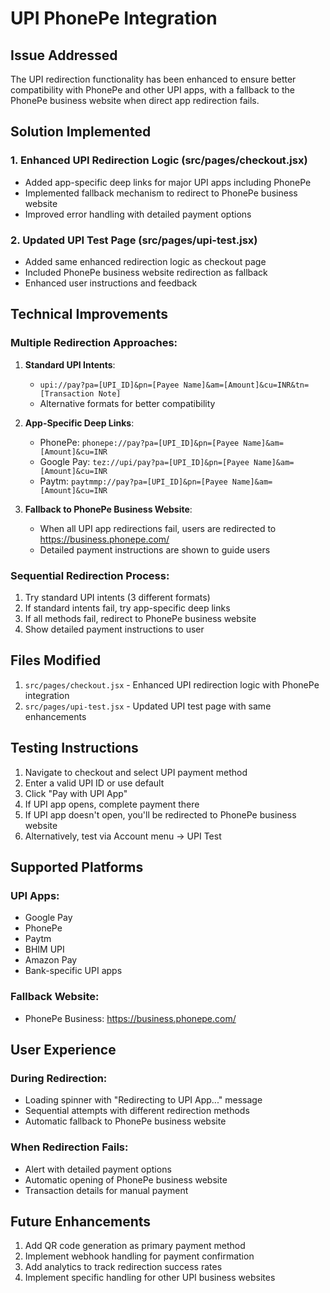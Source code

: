 # UPI PhonePe Integration

## Issue Addressed

The UPI redirection functionality has been enhanced to ensure better compatibility with PhonePe and other UPI apps, with a fallback to the PhonePe business website when direct app redirection fails.

## Solution Implemented

### 1. Enhanced UPI Redirection Logic (src/pages/checkout.jsx)
- Added app-specific deep links for major UPI apps including PhonePe
- Implemented fallback mechanism to redirect to PhonePe business website
- Improved error handling with detailed payment options

### 2. Updated UPI Test Page (src/pages/upi-test.jsx)
- Added same enhanced redirection logic as checkout page
- Included PhonePe business website redirection as fallback
- Enhanced user instructions and feedback

## Technical Improvements

### Multiple Redirection Approaches:
1. **Standard UPI Intents**:
   - `upi://pay?pa=[UPI_ID]&pn=[Payee Name]&am=[Amount]&cu=INR&tn=[Transaction Note]`
   - Alternative formats for better compatibility

2. **App-Specific Deep Links**:
   - PhonePe: `phonepe://pay?pa=[UPI_ID]&pn=[Payee Name]&am=[Amount]&cu=INR`
   - Google Pay: `tez://upi/pay?pa=[UPI_ID]&pn=[Payee Name]&am=[Amount]&cu=INR`
   - Paytm: `paytmmp://pay?pa=[UPI_ID]&pn=[Payee Name]&am=[Amount]&cu=INR`

3. **Fallback to PhonePe Business Website**:
   - When all UPI app redirections fail, users are redirected to https://business.phonepe.com/
   - Detailed payment instructions are shown to guide users

### Sequential Redirection Process:
1. Try standard UPI intents (3 different formats)
2. If standard intents fail, try app-specific deep links
3. If all methods fail, redirect to PhonePe business website
4. Show detailed payment instructions to user

## Files Modified

1. `src/pages/checkout.jsx` - Enhanced UPI redirection logic with PhonePe integration
2. `src/pages/upi-test.jsx` - Updated UPI test page with same enhancements

## Testing Instructions

1. Navigate to checkout and select UPI payment method
2. Enter a valid UPI ID or use default
3. Click "Pay with UPI App"
4. If UPI app opens, complete payment there
5. If UPI app doesn't open, you'll be redirected to PhonePe business website
6. Alternatively, test via Account menu → UPI Test

## Supported Platforms

### UPI Apps:
- Google Pay
- PhonePe
- Paytm
- BHIM UPI
- Amazon Pay
- Bank-specific UPI apps

### Fallback Website:
- PhonePe Business: https://business.phonepe.com/

## User Experience

### During Redirection:
- Loading spinner with "Redirecting to UPI App..." message
- Sequential attempts with different redirection methods
- Automatic fallback to PhonePe business website

### When Redirection Fails:
- Alert with detailed payment options
- Automatic opening of PhonePe business website
- Transaction details for manual payment

## Future Enhancements

1. Add QR code generation as primary payment method
2. Implement webhook handling for payment confirmation
3. Add analytics to track redirection success rates
4. Implement specific handling for other UPI business websites